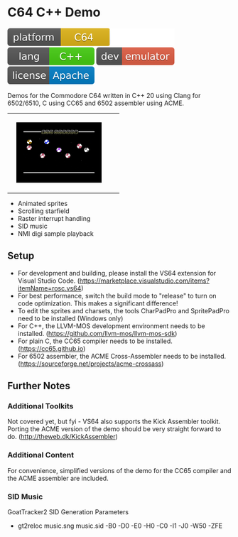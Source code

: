 # C64 C++ Demo

![platform: c64](img/platforms.svg)
![lang: cpp20](img/lang.svg)
![dev: emulator](img/dev.svg)
![license: apache](img/license.svg)

Demos for the Commodore C64 written in C++ 20 using Clang for 6502/6510, C using CC65 and 6502 assembler using ACME.

<table><tr>
  <td style="padding: 20px; padding-right: 40px;"><img src="img/demo.gif" height=136px></td>
</tr></table>

- Animated sprites
- Scrolling starfield
- Raster interrupt handling
- SID music
- NMI digi sample playback

## Setup

- For development and building, please install the VS64 extension for Visual Studio Code. (https://marketplace.visualstudio.com/items?itemName=rosc.vs64)
- For best performance, switch the build mode to "release" to turn on code optimization. This makes a significant difference!
- To edit the sprites and charsets, the tools CharPadPro and SpritePadPro need to be installed (Windows only)
- For C++, the LLVM-MOS development environment needs to be installed. (https://github.com/llvm-mos/llvm-mos-sdk)
- For plain C, the CC65 compiler needs to be installed. (https://cc65.github.io)
- For 6502 assembler, the ACME Cross-Assembler needs to be installed. (https://sourceforge.net/projects/acme-crossass)

## Further Notes

### Additional Toolkits

Not covered yet, but fyi - VS64 also supports the Kick Assembler toolkit. Porting the ACME version of the demo should be very straight forward to do. (http://theweb.dk/KickAssembler)

### Additional Content

For convenience, simplified versions of the demo for the CC65 compiler and the ACME assembler are included.

### SID Music

GoatTracker2 SID Generation Parameters

- gt2reloc music.sng music.sid -B0 -D0 -E0 -H0 -C0 -I1 -J0 -W50 -ZFE
